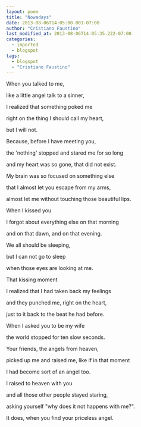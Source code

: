 ```yaml
---
layout: poem
title: "Nowadays"
date: 2013-08-06T14:05:00.001-07:00
author: "Cristiano Faustino"
last_modified_at: 2013-08-06T14:05:35.222-07:00
categories:
  - imported
  - blogspot
tags:
  - blogspot
  - "Cristiano Faustino"
---
```


When you talked to me,

like a little angel talk to a sinner,

I realized that something poked me

right on the thing I should call my heart,

but I will not.

Because, before I have meeting you,

the 'nothing' stopped and stared me for so long

and my heart was so gone, that did not exist.

My brain was so focused on something else

that I almost let you escape from my arms,

almost let me without touching those beautiful lips.

When I kissed you

I forgot about everything else on that morning

and on that dawn, and on that evening.

We all should be sleeping,

but I can not go to sleep

when those eyes are looking at me.

That kissing moment

I realized that I had taken back my feelings

and they punched me, right on the heart,

just to it back to the beat he had before.

When I asked you to be my wife

the world stopped for ten slow seconds.

Your friends, the angels from heaven,

picked up me and raised me, like if in that moment

I had become sort of an angel too.

I raised to heaven with you

and all those other people stayed staring,

asking yourself "why does it not happens with me?".

It does, when you find your priceless angel.